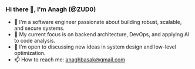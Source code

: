 ### Hi there 👋, I'm Anagh (@ZUD0)

- 🔭 I'm a software engineer passionate about building robust, scalable, and secure systems.
- 🌱 My current focus is on backend architecture, DevOps, and applying AI to code analysis.
- 🤔 I'm open to discussing new ideas in system design and low-level optimization.
- 📫 How to reach me: anaghbasak@gmail.com

<!---
ZUD0/ZUD0 is a ✨ special ✨ repository because its `README.md` (this file) appears on your GitHub profile.
You can click the Preview link to take a look at your changes.
--->
